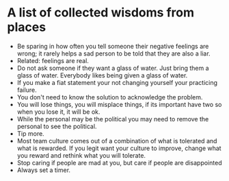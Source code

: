 # A list of collected wisdoms from places

- Be sparing in how often you tell someone their negative feelings are wrong; it rarely helps a sad person to be told that they are also a liar.
- Related: feelings are real.
- Do not ask someone if they want a glass of water. Just bring them a glass of water. Everybody likes being given a glass of water.
- If you make a fiat statement your not changing yourself your practicing failure.
- You don't need to know the solution to acknowledge the problem.
- You will lose things, you will misplace things, if its important have two so when you lose it, it will be ok.
- While the personal may be the political you may need to remove the personal to see the political.
- Tip more.
- Most team culture comes out of a combination of what is tolerated and what is rewarded. If you legit want your culture to improve, change what you reward and rethink what you will tolerate.  
- Stop caring if people are mad at you, but care if people are disappointed 
- Always set a timer. 
